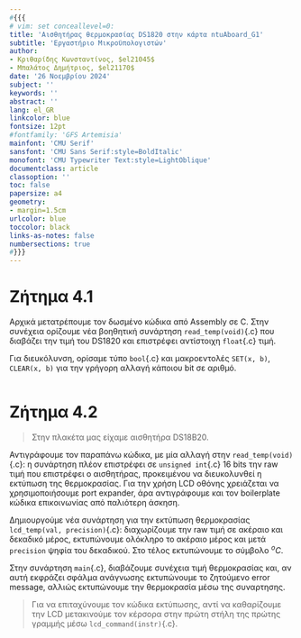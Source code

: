 ```yaml
---
#{{{
# vim: set conceallevel=0:
title: 'Αισθητήρας θερμοκρασίας DS1820 στην κάρτα ntuAboard_G1'
subtitle: 'Εργαστήριο Μικροϋπολογιστών'
author:
- Κριθαρίδης Κωνσταντίνος, $el21045$
- Μπαλάτος Δημήτριος, $el21170$
date: '26 Νοεμβρίου 2024'
subject: ''
keywords: ''
abstract: ''
lang: el_GR
linkcolor: blue
fontsize: 12pt
#fontfamily: 'GFS Artemisia'
mainfont: 'CMU Serif'
sansfont: 'CMU Sans Serif:style=BoldItalic'
monofont: 'CMU Typewriter Text:style=LightOblique'
documentclass: article
classoption: ''
toc: false
papersize: a4
geometry:
- margin=1.5cm
urlcolor: blue
toccolor: black
links-as-notes: false
numbersections: true
#}}}
---
```


# Ζήτημα 4.1

Αρχικά μετατρέπουμε τον δωσμένο κώδικα από Assembly σε C. Στην συνέχεια ορίζουμε 
νέα βοηθητική συνάρτηση `read_temp(void)`{.c} που διαβάζει την τιμή του DS1820 
και επιστρέφει αντίστοιχη `float`{.c} τιμή.

Για διευκόλυνση, ορίσαμε τύπο `bool`{.c} και μακροεντολές `SET(x, b)`, 
`CLEAR(x, b)` για την γρήγορη αλλαγή κάποιου bit σε αριθμό.

```c {source=Ex7_1/Ex7_1/main.c}
```

# Ζήτημα 4.2

> Στην πλακέτα μας είχαμε αισθητήρα DS18B20.

Αντιγράφουμε τον παραπάνω κώδικα, με μία αλλαγή στην `read_temp(void)`{.c}: η 
συνάρτηση πλέον επιστρέφει σε `unsigned int`{.c} 16 bits την raw τιμή που 
επιστρέφει ο αισθητήρας, προκειμένου να διευκολυνθεί η εκτύπωση της 
θερμοκρασίας.  Για την χρήση LCD οθόνης χρειάζεται να χρησιμοποιήσουμε port 
expander, άρα αντιγράφουμε και τον boilerplate κώδικα επικοινωνίας από παλιότερη 
άσκηση.

Δημιουργούμε νέα συνάρτηση για την εκτύπωση θερμοκρασίας
`lcd_temp(val, precision)`{.c}: διαχωρίζουμε την raw τιμή σε ακέραιο και 
δεκαδικό μέρος, εκτυπώνουμε ολόκληρο το ακέραιο μέρος και μετά `precision` ψηφία 
του δεκαδικού. Στο τέλος εκτυπώνουμε το σύμβολο $^oC$.

Στην συνάρτηση `main`{.c}, διαβάζουμε συνέχεια τιμή θερμοκρασίας και, αν αυτή 
εκφράζει σφάλμα ανάγνωσης εκτυπώνουμε το ζητούμενο error message, αλλιώς 
εκτυπώνουμε την θερμοκρασία μέσω της συναρτησης.

> Για να επιταχύνουμε τον κώδικα εκτύπωσης, αντί να καθαρίζουμε την LCD 
> μετακινούμε τον κέρσορα στην πρώτη στήλη της πρώτης γραμμής μέσω 
> `lcd_command(instr)`{.c}.

```c {source=Ex7_2/Ex7_2/main.c}
```
